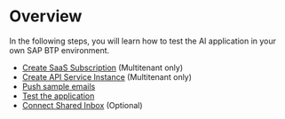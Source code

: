 # Overview

In the following steps, you will learn how to test the AI application in your own SAP BTP environment. 

- [Create SaaS Subscription](./1-CreateSubscription.md) (Multitenant only)
- [Create API Service Instance](./2-CreateAPIService.md) (Multitenant only)
- [Push sample emails](./3-PushSampleMails.md)
- [Test the application](./4-TestApplication.md)
- [Connect Shared Inbox](./5-SharedInbox.md) (Optional)